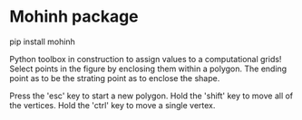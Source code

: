 # Mohinh package
pip install mohinh

Python toolbox in construction to assign values to a computational grids!
Select points in the figure by enclosing them within a polygon.
The ending point as to be the strating point as to enclose the shape.

Press the 'esc' key to start a new polygon.
Hold the 'shift' key to move all of the vertices.
Hold the 'ctrl' key to move a single vertex.
